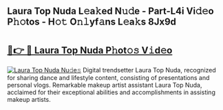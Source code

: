 ## Laura Top Nuda L𝚎a𝚔ed N𝚞𝚍e - Part-L4i Vi𝚍𝚎o P𝚑𝚘tos - H𝚘𝚝 O𝚗𝚕yf𝚊ns L𝚎a𝚔s 8Jx9d

# <h2><a href="http://kf90jv6.oniu.top/?m=Laura+Top+Nuda">🔗👉 🔴 Laura Top Nuda P𝚑ot𝚘𝚜 V𝚒d𝚎o</a></h2>

[![Laura Top Nuda Nu𝚍e𝚜](https://i.imgur.com/0qMVB7G.gif)](http://kf90jv6.oniu.top/?m=Laura+Top+Nuda)
Digital trendsetter Laura Top Nuda, recognized for sharing dance and lifestyle content, consisting of presentations and personal vlogs. Remarkable makeup artist assistant Laura Top Nuda, acclaimed for their exceptional abilities and accomplishments in assisting makeup artists.  
